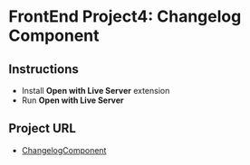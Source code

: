 # FrontEnd Project4: Changelog Component

## Instructions
* Install **Open with Live Server** extension
* Run **Open with Live Server**

## Project URL
* [ChangelogComponent](https://roadmap.sh/projects/changelog-component)